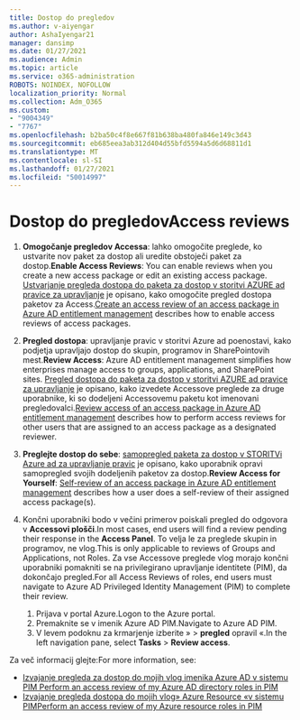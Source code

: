 ```yaml
---
title: Dostop do pregledov
ms.author: v-aiyengar
author: AshaIyengar21
manager: dansimp
ms.date: 01/27/2021
ms.audience: Admin
ms.topic: article
ms.service: o365-administration
ROBOTS: NOINDEX, NOFOLLOW
localization_priority: Normal
ms.collection: Adm_O365
ms.custom:
- "9004349"
- "7767"
ms.openlocfilehash: b2ba50c4f8e667f81b638ba480fa846e149c3d43
ms.sourcegitcommit: eb685eea3ab312d404d55bfd5594a5d6d68811d1
ms.translationtype: MT
ms.contentlocale: sl-SI
ms.lasthandoff: 01/27/2021
ms.locfileid: "50014997"
---
```

# <a name="access-reviews"></a><span data-ttu-id="ad7d6-102">Dostop do pregledov</span><span class="sxs-lookup"><span data-stu-id="ad7d6-102">Access reviews</span></span>

1. <span data-ttu-id="ad7d6-103">**Omogočanje pregledov Accessa**: lahko omogočite preglede, ko ustvarite nov paket za dostop ali uredite obstoječi paket za dostop.</span><span class="sxs-lookup"><span data-stu-id="ad7d6-103">**Enable Access Reviews**: You can enable reviews when you create a new access package or edit an existing access package.</span></span> <span data-ttu-id="ad7d6-104">[Ustvarjanje pregleda dostopa do paketa za dostop v storitvi AZURE ad pravice za upravljanje](https://docs.microsoft.com/azure/active-directory/governance/entitlement-management-access-reviews-create) je opisano, kako omogočite pregled dostopa paketov za Access.</span><span class="sxs-lookup"><span data-stu-id="ad7d6-104">[Create an access review of an access package in Azure AD entitlement management](https://docs.microsoft.com/azure/active-directory/governance/entitlement-management-access-reviews-create) describes how to enable access reviews of access packages.</span></span>

1. <span data-ttu-id="ad7d6-105">**Pregled dostopa**: upravljanje pravic v storitvi Azure ad poenostavi, kako podjetja upravljajo dostop do skupin, programov in SharePointovih mest.</span><span class="sxs-lookup"><span data-stu-id="ad7d6-105">**Review Access**: Azure AD entitlement management simplifies how enterprises manage access to groups, applications, and SharePoint sites.</span></span> <span data-ttu-id="ad7d6-106">[Pregled dostopa do paketa za dostop v storitvi AZURE ad pravice za upravljanje](https://docs.microsoft.com/azure/active-directory/governance/entitlement-management-access-reviews-create) je opisano, kako izvedete Accessove preglede za druge uporabnike, ki so dodeljeni Accessovemu paketu kot imenovani pregledovalci.</span><span class="sxs-lookup"><span data-stu-id="ad7d6-106">[Review access of an access package in Azure AD entitlement management](https://docs.microsoft.com/azure/active-directory/governance/entitlement-management-access-reviews-create) describes how to perform access reviews for other users that are assigned to an access package as a designated reviewer.</span></span>

1. <span data-ttu-id="ad7d6-107">**Preglejte dostop do sebe**: [samopregled paketa za dostop v STORITVi Azure ad za upravljanje pravic](https://docs.microsoft.com/azure/active-directory/governance/entitlement-management-access-reviews-self-review) je opisano, kako uporabnik opravi samopregled svojih dodeljenih paketov za dostop.</span><span class="sxs-lookup"><span data-stu-id="ad7d6-107">**Review Access for Yourself**: [Self-review of an access package in Azure AD entitlement management](https://docs.microsoft.com/azure/active-directory/governance/entitlement-management-access-reviews-self-review) describes how a user does a self-review of their assigned access package(s).</span></span>

1. <span data-ttu-id="ad7d6-108">Končni uporabniki bodo v večini primerov poiskali pregled do odgovora v **Accessovi plošči**.</span><span class="sxs-lookup"><span data-stu-id="ad7d6-108">In most cases, end users will find a review pending their response in the **Access Panel**.</span></span> <span data-ttu-id="ad7d6-109">To velja le za preglede skupin in programov, ne vlog.</span><span class="sxs-lookup"><span data-stu-id="ad7d6-109">This is only applicable to reviews of Groups and Applications, not Roles.</span></span> <span data-ttu-id="ad7d6-110">Za vse Accessove preglede vlog morajo končni uporabniki pomakniti se na privilegirano upravljanje identitete (PIM), da dokončajo pregled.</span><span class="sxs-lookup"><span data-stu-id="ad7d6-110">For all Access Reviews of roles, end users must navigate to Azure AD Privileged Identity Management (PIM) to complete their review.</span></span>

    1. <span data-ttu-id="ad7d6-111">Prijava v portal Azure.</span><span class="sxs-lookup"><span data-stu-id="ad7d6-111">Logon to the Azure portal.</span></span>
    2. <span data-ttu-id="ad7d6-112">Premaknite se v imenik Azure AD PIM.</span><span class="sxs-lookup"><span data-stu-id="ad7d6-112">Navigate to Azure AD PIM.</span></span>
    3. <span data-ttu-id="ad7d6-113">V levem podoknu za krmarjenje izberite »  >  **pregled** opravil «.</span><span class="sxs-lookup"><span data-stu-id="ad7d6-113">In the left navigation pane, select **Tasks** > **Review access**.</span></span>
    
<span data-ttu-id="ad7d6-114">Za več informacij glejte:</span><span class="sxs-lookup"><span data-stu-id="ad7d6-114">For more information, see:</span></span>

- [<span data-ttu-id="ad7d6-115">Izvajanje pregleda za dostop do mojih vlog imenika Azure AD v sistemu PIM </span><span class="sxs-lookup"><span data-stu-id="ad7d6-115">Perform an access review of my Azure AD directory roles in PIM </span></span>](https://docs.microsoft.com/azure/active-directory/privileged-identity-management/pim-how-to-perform-security-review/)
- [<span data-ttu-id="ad7d6-116">Izvajanje pregleda dostopa do mojih vlog» Azure Resource «v sistemu PIM</span><span class="sxs-lookup"><span data-stu-id="ad7d6-116">Perform an access review of my Azure resource roles in PIM</span></span>](https://docs.microsoft.com/azure/active-directory/privileged-identity-management/pim-resource-roles-perform-access-review/)
